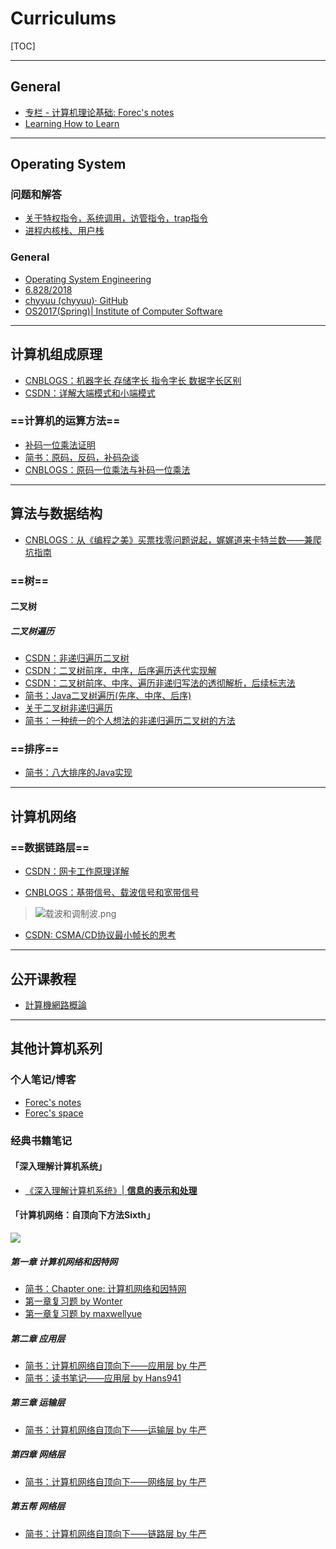 # Curriculums

[TOC]



---

## General

- [专栏 - 计算机理论基础: Forec's notes](http://blog.forec.cn/columns/cs-basic.html)
- [Learning How to Learn](https://zilongshanren.com/blog/2017-05-09-learning-how-to-learn.html#sec-2-7)

---

## Operating System

### 问题和解答

- [关于特权指令，系统调用，访管指令，trap指令](http://www.cskaoyan.com/thread-183370-1-1.html)
- [进程内核栈、用户栈](https://blog.csdn.net/bailyzheng/article/details/8015618)

### General

- [Operating System Engineering](https://pdos.csail.mit.edu/6.828/2014/xv6.html)
- [6.828/2018](https://pdos.csail.mit.edu/6.828/2017/)
- [chyyuu (chyyuu)· GitHub](https://github.com/chyyuu/)
- [OS2017(Spring)| Institute of Computer Software](http://moon.nju.edu.cn/people/fengxu/OS2017)

---

## 计算机组成原理

- [CNBLOGS：机器字长 存储字长 指令字长 数据字长区别](http://www.cnblogs.com/claremore/p/4802881.html)
- [CSDN：详解大端模式和小端模式](https://blog.csdn.net/ce123_zhouwei/article/details/6971544)

### ==计算机的运算方法==

- [补码一位乘法证明](./Curriculums/计算机组成原理/补码一位乘法的证明.ppt)
- [简书：原码，反码，补码杂谈](https://www.jianshu.com/p/3d92fe1c34af) <!--绝佳-->
- [CNBLOGS：原码一位乘法与补码一位乘法](https://www.cnblogs.com/yjbjingcha/p/6956431.html) <!--过程详细，包含硬件逻辑-->

---

## 算法与数据结构

- [CNBLOGS：从《编程之美》买票找零问题说起，娓娓道来卡特兰数——兼爬坑指南](http://www.cnblogs.com/wuyuegb2312/p/3016878.html#suggestion) <!--超详细-->

### ==树==

#### 二叉树

##### 二叉树遍历

- [CSDN：非递归遍历二叉树](https://blog.csdn.net/kofsky/article/details/2886453/) <!--版本全面，解释简略-->
- [CSDN：二叉树前序，中序，后序遍历迭代实现解](https://blog.csdn.net/u014787113/article/details/49717831) <!--邓俊晖的方法，解释一般-->
- [CSDN：二叉树前序、中序、遍历非递归写法的透彻解析，后续标志法](https://blog.csdn.net/zhangxiangdavaid/article/details/37115355) <!--中序的过程最详细-->
- [简书：Java二叉树遍历(先序、中序、后序)](https://www.jianshu.com/p/456af5480cee) <!--整体略详细-->
- [关于二叉树非递归遍历](http://crescentmoon.info/2012/10/14/%E5%85%B3%E4%BA%8E%E4%BA%8C%E5%8F%89%E6%A0%91%E9%9D%9E%E9%80%92%E5%BD%92%E9%81%8D%E5%8E%86/) <!--大概后序遍历讲得还好-->
- [简书：一种统一的个人想法的非递归遍历二叉树的方法](https://www.jianshu.com/p/49c8cfd07410) <!--看看就行了-->

### ==排序==

- [简书：八大排序的Java实现](https://www.jianshu.com/p/7f39f04af138)

---

## 计算机网络

### ==数据链路层==

- [CSDN：网卡工作原理详解](https://blog.csdn.net/tao546377318/article/details/51602298)

- [CNBLOGS：基带信号、载波信号和宽带信号](http://www.cnblogs.com/rainbow70626/p/4937573.html)

> <img src="https://i.loli.net/2018/05/31/5b0f83a23e75e.png" alt="载波和调制波.png" title="载波和调制波.png" />

- [CSDN: CSMA/CD协议最小帧长的思考](https://blog.csdn.net/u011240016/article/details/52719183)



---

## 公开课教程

- [計算機網路概論](http://ocw.nthu.edu.tw/ocw/index.php?page=course&cid=13&)

---

## 其他计算机系列

### 个人笔记/博客

- [Forec's notes](http://blog.forec.cn/)
- [Forec's space](https://forec.cn/)

### 经典书籍笔记

#### 「深入理解计算机系统」

- [《深入理解计算机系统》| **信息的表示和处理**](https://www.jianshu.com/p/58cb75d9404e?utm_campaign=maleskine&utm_content=note&utm_medium=seo_notes&utm_source=recommendation)

#### 「计算机网络：自顶向下方法Sixth」

![](https://upload-images.jianshu.io/upload_images/2941343-c76b682f3ff23a2e.png?imageMogr2/auto-orient/strip%7CimageView2/2/w/318)

##### 第一章 计算机网络和因特网

- [简书：Chapter one: 计算机网络和因特网](https://www.jianshu.com/p/d388d0528524)
- [第一章复习题 by Wonter](https://www.jianshu.com/p/4158a9258b01)
- [第一章复习题 by maxwellyue](https://www.jianshu.com/p/47f1adf5fb1f)

##### 第二章 应用层

- [简书：计算机网络自顶向下——应用层 by 牛严](https://www.jianshu.com/p/48f2bebaeb40)
- [简书：读书笔记——应用层 by Hans941](https://www.jianshu.com/p/1b53e88e5864?utm_campaign=maleskine&utm_content=note&utm_medium=seo_notes&utm_source=recommendation)

##### 第三章 运输层

- [简书：计算机网络自顶向下——运输层 by 牛严](https://www.jianshu.com/p/0bbc559e7b05)

##### 第四章 网络层

- [简书：计算机网络自顶向下——网络层 by 牛严](https://www.jianshu.com/p/78330d05537c)

##### 第五帮 网络层

- [简书：计算机网络自顶向下——链路层 by 牛严](https://www.jianshu.com/p/16c716ec06b7)